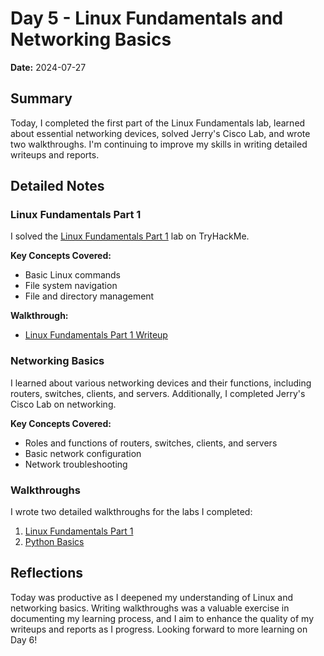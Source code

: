 # Day 5 - Linux Fundamentals and Networking Basics

**Date:** 2024-07-27

## Summary
Today, I completed the first part of the Linux Fundamentals lab, learned about essential networking devices, solved Jerry's Cisco Lab, and wrote two walkthroughs. I'm continuing to improve my skills in writing detailed writeups and reports.

## Detailed Notes

### Linux Fundamentals Part 1
I solved the [Linux Fundamentals Part 1](https://tryhackme.com/room/linuxfundamentalspart1) lab on TryHackMe.

**Key Concepts Covered:**
- Basic Linux commands
- File system navigation
- File and directory management

**Walkthrough:**
- [Linux Fundamentals Part 1 Writeup](https://github.com/AkashA1511/CyberSec-Writeups/blob/main/Writeups/TryHackMe/Linux_Fundamentals/LinuxFundamentalsPartI.md)

### Networking Basics
I learned about various networking devices and their functions, including routers, switches, clients, and servers. Additionally, I completed Jerry's Cisco Lab on networking.

**Key Concepts Covered:**
- Roles and functions of routers, switches, clients, and servers
- Basic network configuration
- Network troubleshooting

### Walkthroughs
I wrote two detailed walkthroughs for the labs I completed:

1. [Linux Fundamentals Part 1](https://github.com/AkashA1511/CyberSec-Writeups/blob/main/Writeups/TryHackMe/Linux_Fundamentals/LinuxFundamentalsPartI.md)
2. [Python Basics](https://github.com/AkashA1511/CyberSec-Writeups/blob/main/Writeups/TryHackMe/PythonBasics.md)

## Reflections
Today was productive as I deepened my understanding of Linux and networking basics. Writing walkthroughs was a valuable exercise in documenting my learning process, and I aim to enhance the quality of my writeups and reports as I progress. Looking forward to more learning on Day 6!

